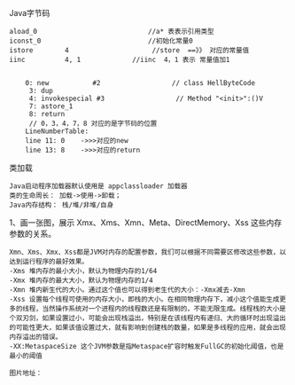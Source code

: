 Java字节码
        
    aload_0                            //a* 表表示引用类型
    iconst_0                           //初始化常量0 
    istore        4						//store  ==》》 对应的常量值 
    iinc          4, 1             //iinc  4，1 表示 常量值加1


        0: new           #2                  // class HellByteCode
         3: dup
         4: invokespecial #3                  // Method "<init>":()V                 
         7: astore_1
         8: return
		 // 0，3，4，7，8 对应的是字节码的位置
        LineNumberTable:
        line 11: 0    ->>>对应的new 
        line 13: 8    ->>>对应的return
    
类加载
        
    Java启动程序加载器默认使用是 appclassloader 加载器
    类的生命周长： 加载->使用->卸载；
    Java内存结构： 栈/堆/非堆/自身


1、画一张图，展示 Xmx、Xms、Xmn、Meta、DirectMemory、Xss 这些内存参数的关系。

    Xmn、Xms、Xmx、Xss都是JVM对内存的配置参数，我们可以根据不同需要区修改这些参数，以达到运行程序的最好效果。
    -Xms 堆内存的最小大小，默认为物理内存的1/64
    -Xmx 堆内存的最大大小，默认为物理内存的1/4
    -Xmn 堆内新生代的大小。通过这个值也可以得到老生代的大小：-Xmx减去-Xmn
    -Xss 设置每个线程可使用的内存大小，即栈的大小。在相同物理内存下，减小这个值能生成更多的线程，当然操作系统对一个进程内的线程数还是有限制的，不能无限生成。线程栈的大小是个双刃剑，如果设置过小，可能会出现栈溢出，特别是在该线程内有递归、大的循环时出现溢出的可能性更大，如果该值设置过大，就有影响到创建栈的数量，如果是多线程的应用，就会出现内存溢出的错误。
    -XX:MetaspaceSize 这个JVM参数是指Metaspace扩容时触发FullGC的初始化阈值，也是最小的阈值
    
    图片地址：